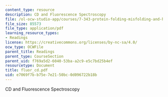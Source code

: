 ```yaml
---
content_type: resource
description: CD and Fluorescence Spectroscopy
file: /ol-ocw-studio-app/courses/7-343-protein-folding-misfolding-and-human-disease-fall-2004/e7069f7bb75e7e2150bc0d096722b18b_fluor_cd.pdf
file_size: 85573
file_type: application/pdf
learning_resource_types:
- Readings
license: https://creativecommons.org/licenses/by-nc-sa/4.0/
ocw_type: OCWFile
parent_title: Readings
parent_type: CourseSection
parent_uid: f769a5d2-6040-53ba-a2c9-e5c7bd25b4ef
resourcetype: Document
title: fluor_cd.pdf
uid: e7069f7b-b75e-7e21-50bc-0d096722b18b
---
```

CD and Fluorescence Spectroscopy